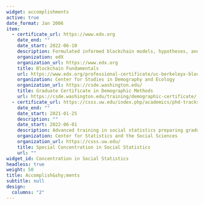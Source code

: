 ```yaml
---
widget: accomplishments
active: true
date_format: Jan 2006
item:
  - certificate_url: https://www.edx.org
    date_end: ""
    date_start: 2022-06-10
    description: Formulated informed blockchain models, hypotheses, and use cases.
    organization: edX
    organization_url: https://www.edx.org
    title: Blockchain Fundamentals
    url: https://www.edx.org/professional-certificate/uc-berkeleyx-blockchain-fundamentals
    organization: Center for Studies in Demography and Ecology 
    organization_url: https://csde.washington.edu/
    title: Graduate Certificate in Demographic Methods
    url: https://csde.washington.edu/training/demographic-certificate/
  - certificate_url: https://csss.uw.edu/index.php/academics/phd-tracks
    date_end: ""
    date_start: 2021-01-25
    description: ""
    date_start: 2022-06-01
    description: Advanced training in social statistics preparing graduate students for independent research and teaching careers in quantitative social sciences
    organization: Center for Statistics and the Social Sciences
    organization_url: https://csss.uw.edu/
    title: Special Concentration in Social Statistics
    url: ""
widget_id: Concentration in Social Statistics
headless: true
weight: 50
title: Accomplish&shy;ments
subtitle: null
design:
  columns: "2"
---
```


